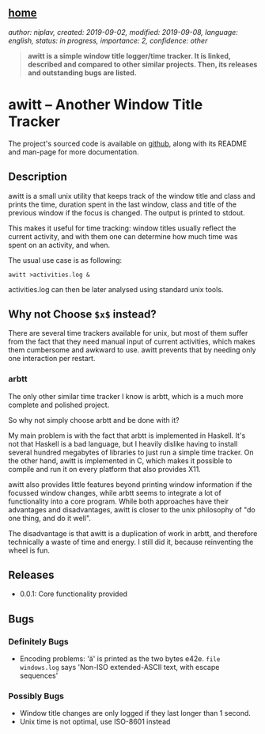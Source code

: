 [home](./index.md)
------------------

*author: niplav, created: 2019-09-02, modified: 2019-09-08, language: english, status: in progress, importance: 2, confidence: other*

> __awitt is a simple window title logger/time tracker. It is linked,
> described and compared to other similar projects. Then, its releases
> and outstanding bugs are listed.__

awitt – Another Window Title Tracker
====================================

The project's sourced code is available on
[github](https://github.com/niplav/awitt), along with its README and
man-page for more documentation.<!--TODO: Add links for these-->

Description
-----------

awitt is a small unix utility that keeps track of the window title and
class and prints the time, duration spent in the last window, class
and title of the previous window if the focus is changed. The output is
printed to stdout.

This makes it useful for time tracking: window titles usually reflect
the current activity, and with them one can determine how much time was
spent on an activity, and when.

The usual use case is as following:

	awitt >activities.log &

activities.log can then be later analysed using standard unix tools.

Why not Choose `$x$` instead?
------------------------------

There are several time trackers available for unix, but most of them
suffer from the fact that they need manual input of current activities,
which makes them cumbersome and awkward to use. awitt prevents that by
needing only one interaction per restart.

### arbtt

The only other similar time tracker I know is arbtt<!--TODO: link here
and in the README-->, which is a much more complete and polished project.

So why not simply choose arbtt and be done with it?

My main problem is with the fact that arbtt is implemented in Haskell.
It's not that Haskell is a bad language, but I heavily dislike having to
install several hundred megabytes of libraries to just run a simple time
tracker. On the other hand, awitt is implemented in C, which makes it
possible to compile and run it on every platform that also provides X11.

awitt also provides little features beyond printing window information
if the focussed window changes, while arbtt seems to integrate a lot of
functionality into a core program. While both approaches have their advantages
and disadvantages, awitt is closer to the unix philosophy of "do one thing,
and do it well".

The disadvantage is that awitt is a duplication of work in arbtt,
and therefore technically a waste of time and energy. I still did it,
because reinventing the wheel is fun.

Releases
--------

* 0.0.1: Core functionality provided

Bugs
----

### Definitely Bugs

* Encoding problems: 'ä' is printed as the two bytes e42e. `file windows.log` says 'Non-ISO extended-ASCII text, with escape sequences'

### Possibly Bugs

* Window title changes are only logged if they last longer than 1 second.
* Unix time <!--TODO: Wikipedia link-->is not optimal, use ISO-8601 instead

